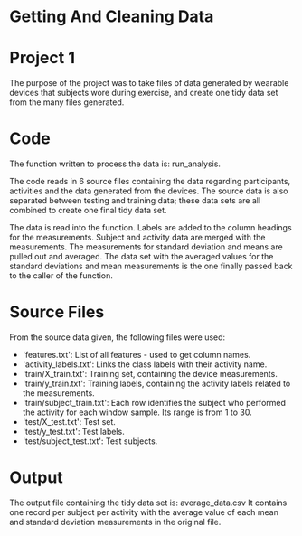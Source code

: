 Getting And Cleaning Data
=========================

Project 1
=========

The purpose of the project was to take files of data generated by wearable devices that subjects wore during exercise, and create one tidy data set from the many files generated.

Code
=====
The function written to process the data is: run_analysis.

The code reads in 6 source files containing the data regarding participants, activities and the data generated from the devices.  The source data is also separated between testing and training data; these data sets are all combined to create one final tidy data set.

The data is read into the function.  Labels are added to the column headings for the measurements.  Subject and activity data are merged with the measurements.  The measurements for standard deviation and means are pulled out and averaged.
The data set with the averaged values for the standard deviations and mean measurements is the one finally passed back to the caller of the function.

Source Files
============
From the source data given, the following files were used:

- 'features.txt': List of all features - used to get column names.
- 'activity_labels.txt': Links the class labels with their activity name.
- 'train/X_train.txt': Training set, containing the device measurements.
- 'train/y_train.txt': Training labels, containing the activity labels related to the measurements.
- 'train/subject_train.txt': Each row identifies the subject who performed the activity for each window sample. Its range is from 1 to 30.
- 'test/X_test.txt': Test set.
- 'test/y_test.txt': Test labels.
- 'test/subject_test.txt': Test subjects.



Output
========
The output file containing the tidy data set is: average_data.csv
It contains one record per subject per activity with the average value of each mean and standard deviation measurements in the original file.



